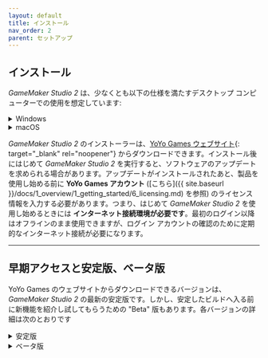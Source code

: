 ```yaml
---
layout: default
title: インストール
nav_order: 2
parent: セットアップ
---
```


## インストール

*GameMaker Studio 2* は、少なくとも以下の仕様を満たすデスクトップ コンピューターでの使用を想定しています:

<details>
<summary translate="no">Windows</summary>

<p><span translate="no">Windows</span> プラットフォームの場合は、少なくとも次の仕様を満たす必要があります:</p>

<ul>
<li>64ビットの Intel 互換 CPU (デュアル コア)</li>

<li>2GB RAM</li>

<li>DX11 をサポートしたグラフィックボード</li>

<li>Microsoft Windows 7 64ビット版</li>

<li>少なくとも 3GB の空き容量</li>
</ul>

<p>また、次の仕様を満たしていることを推奨します:</p>

<ul>
<li>64ビットの Intel 互換 CPU (クアッド コア)</li>

<li>8GB RAM</li>

<li>DX11 ベースのグラフィックボード</li>

<li>Microsoft Windows 10 64ビット版</li>

<li>SSD</li>
</ul>
</details>

<details>
<summary>macOS</summary>

<p>macOS プラットフォームの場合は、少なくとも次の仕様を満たす必要があります:</p>

<ul>
<li>Mac OS X El Capitan またはそれ以上</li>

<li>Intel i3 プロセッサー (デュアル コア)</li>

<li>4GB RAM</li>

<li>Xcode 7 またはそれ以上</li>
</ul>

<p>また、次の仕様を満たしていることを推奨します:</p>

<ul>
<li>macOS</li>

<li>Intel i5 プロセッサー (クアッド コア)</li>

<li>8GB RAM</li>

<li>SSD</li>
</ul>
</details>

*GameMaker Studio 2* のインストーラーは、[YoYo Games ウェブサイト](https://www.yoyogames.com){: target="_blank" rel="noopener"} からダウンロードできます。インストール後にはじめて *GameMaker Studio 2* を実行すると、ソフトウェアのアップデートを求められる場合があります。アップデートがインストールされたあと、製品を使用し始める前に **YoYo Games アカウント** ([こちら]({{ site.baseurl }}/docs/1_overview/1_getting_started/6_licensing.md) を参照) のライセンス情報を入力する必要があります。つまり、はじめて *GameMaker Studio 2* を使用し始めるときには **インターネット接続環境が必要です**。最初のログイン以降はオフラインのまま使用できますが、ログイン アカウントの確認のために定期的なインターネット接続が必要になります。

---

## 早期アクセスと安定版、ベータ版

YoYo Games のウェブサイトからダウンロードできるバージョンは、*GameMaker Studio 2* の最新の安定版です。しかし、安定したビルドへ入る前に新機能を紹介し試してもらうための "Beta" 版もあります。各バージョンの詳細は次のとおりです

<details>
<summary>安定版</summary>

<p>このバージョンは一般的なゲーム制作に使用するもので、もしあなたが商用のゲームを制作している場合はこちらを使用することを推奨します。ほかのバージョンで利用可能ないくつかの機能が使えないことがありますが、それはまだ完全なテストを終えていないか、追加の作業がほかに必要であるためです。</p>
</details>

<details>
<summary>ベータ版</summary>

<p><i>GameMaker Studio 2</i> のベータ版は、新機能が安定版へ実装される前に試してみたい人や、既知の不具合の修正を必要としている人のためのものです。プロジェクトの進行を妨げるような重要なバグの修正などが含まれていない限り、最終的なゲーム制作にベータ版を使用することはおすすめしません。早期アクセス バージョンで導入されたすべての機能がかならずしもベータ版に含まれているわけではなく、この2つの間には大きな差異が生じる可能性があります。その一方で、ベータ版と安定版との違いは少なく、ベータ版に含まれるすべての機能はいずれ安定版へと実装されます。<i>GameMaker Studio 2</i> のベータ版を利用するための詳細については、<a href="{{ site.baseurl }}/docs/1_overview/1_getting_started/preferences/prefs_betachannel.md">ベータ チャネルの環境設定</a>のページを参照してください。</p>
</details>
